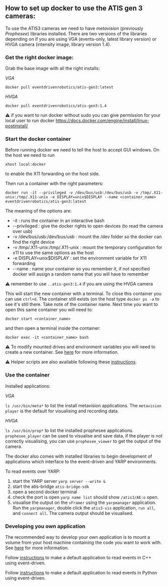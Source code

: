 ## How to set up docker to use the ATIS gen 3 cameras:

To use the ATIS3 cameras we need to have *metavision* (previously *Prophesee*) libraries installed. There are two versions of the libraries depending on if you are using VGA (events-only, latest library version) or HVGA camera (intensity image, library version 1.4).

### Get the right docker image:

Grab the base image with all the right installs:

*VGA*

`docker pull eventdrivenrobotics/atis-gen3:latest`
 
*HVGA*

`docker pull eventdrivenrobotics/atis-gen3:1.4`

:warning: if you want to run docker without sudo you can give permission for your local user to run docker https://docs.docker.com/engine/install/linux-postinstall/

### Start the docker container

Before running docker we need to tell the host to accept GUI windows. On the host we need to run

`xhost local:docker`

to enable the X11 forwarding on the host side.

Then run a container with the right parameters:

`docker run -it --privileged -v /dev/bus/usb:/dev/bus/usb -v /tmp/.X11-unix:/tmp/.X11-unix -e DISPLAY=unix$DISPLAY --name <container_name> eventdrivenrobotics/atis-gen3:latest`

The meaning of the options are:
* -it : runs the container in an interactive bash
* --privileged : give the docker rights to open devices (to read the camera over usb)
* -v /dev/bus/usb:/dev/bus/usb : mount the /dev folder so the docker can find the right device
* -v /tmp/.X11-unix:/tmp/.X11-unix : mount the temporary configuration for x11 to use the same options as the host
* -e DISPLAY=unix$DISPLAY : set the environment variable for X11 forwarding
* --name : name your container so you remember it, if not specified docker will assign a random name that you will have to remember

:warning: remember to use `..atis-gen3:1.4` if you are using the HVGA camera

This will start the new container with a terminal. To close this container you can use `ctrl+d`. The container still exists (on the host type `docker ps -a` to see it's still there. Take note of the container name. Next time you want to open this same container you will need to:

`docker start <container_name>`

and then open a terminal inside the container:

`docker exec -it <container_name> bash`

:warning: To modify mounted drives and environment variables you will need to create a new container. See [here](https://docs.docker.com/storage/volumes/) for more information.

:warning: Helper scripts are also available following these [instructions](https://github.com/event-driven-robotics/docker-resources#getting-helpers-to-easily-run-and-start-your-containers-linux-only).

### Use the container

Installed applications:

*VGA*

`ls /usr/bin/meta*` to list the install metavision applications. The `metavision player` is the default for visualising and recording data.

*HVGA*

`ls /usr/bin/prop*` to list the installed prophesee applications. `prophesee_player` can be used to visualise and save data, if the player is not correctly visualising, you can use `prophesee_viewer` to get the output of the camera.

The docker also comes with installed libraries to begin development of applications which interface to the event-driven and YARP environments.

To read events over YARP:

1. start the YARP server `yarp server --write &`
2. start the atis-bridge `atis-bridge-sdk`
3. open a second docker terminal
3. check the port is open `yarp name list` should show `/atis3/AE:o` open.
4. visualise the output on the `vFramer` using the `yarpmanager` application. Run the `yarpmanager`, double click the `atis3-vis` application, `run all`, and `connect all`. The camera output should be visualised.

### Developing you own application

The recommended way to develop your own application is to mount a volume from your host machine containing the code you want to work with. See [here](https://docs.docker.com/storage/volumes/) for more information.

Follow [instructions](https://github.com/robotology/event-driven/tree/master/documentation/example-module) to make a default application to read events in C++ using event-driven.

Follow [instructions](https://github.com/robotology/event-driven/tree/master/documentation/example-module-py) to make a default application to read events in Python using event-driven.





